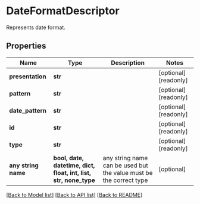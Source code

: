 # DateFormatDescriptor

Represents date format.

## Properties
Name | Type | Description | Notes
------------ | ------------- | ------------- | -------------
**presentation** | **str** |  | [optional] [readonly] 
**pattern** | **str** |  | [optional] [readonly] 
**date_pattern** | **str** |  | [optional] [readonly] 
**id** | **str** |  | [optional] [readonly] 
**type** | **str** |  | [optional] [readonly] 
**any string name** | **bool, date, datetime, dict, float, int, list, str, none_type** | any string name can be used but the value must be the correct type | [optional]

[[Back to Model list]](../README.md#documentation-for-models) [[Back to API list]](../README.md#documentation-for-api-endpoints) [[Back to README]](../README.md)


